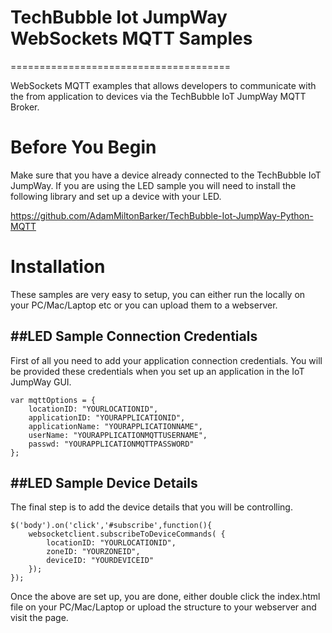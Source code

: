 # TechBubble Iot JumpWay WebSockets MQTT Samples
======================================

WebSockets MQTT examples that allows developers to communicate with the from application to devices via the TechBubble IoT JumpWay MQTT Broker.

# Before You Begin

Make sure that you have a device already connected to the TechBubble IoT JumpWay. If you are using the LED sample you will need to install the following library and set up a device with your LED.

  https://github.com/AdamMiltonBarker/TechBubble-Iot-JumpWay-Python-MQTT
  
# Installation

These samples are very easy to setup, you can either run the locally on your PC/Mac/Laptop etc or you can upload them to a webserver.

##LED Sample Connection Credentials
------------

First of all you need to add your application connection credentials. You will be provided these credentials when you set up an application in the IoT JumpWay GUI.

```
var mqttOptions = {
	locationID: "YOURLOCATIONID",
	applicationID: "YOURAPPLICATIONID",
	applicationName: "YOURAPPLICATIONNAME",
	userName: "YOURAPPLICATIONMQTTUSERNAME",
	passwd: "YOURAPPLICATIONMQTTPASSWORD"
};
```

##LED Sample Device Details
------------

The final step is to add the device details that you will be controlling.

```
$('body').on('click','#subscribe',function(){			
	websocketclient.subscribeToDeviceCommands( {
		locationID: "YOURLOCATIONID",
		zoneID: "YOURZONEID",
		deviceID: "YOURDEVICEID"
	});			
}); 
```

Once the above are set up, you are done, either double click the index.html file on your PC/Mac/Laptop or upload the structure to your webserver and visit the page.


